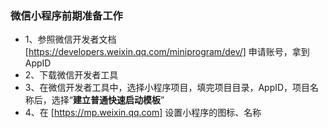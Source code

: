 ### 微信小程序前期准备工作 
- 1、参照微信开发者文档 [https://developers.weixin.qq.com/miniprogram/dev/] 申请账号，拿到AppID
- 2、下载微信开发者工具
- 3、在微信开发者工具中，选择小程序项目，填完项目目录，AppID，项目名称后，选择“**建立普通快速启动模板**”
- 4、在 [https://mp.weixin.qq.com] 设置小程序的图标、名称
